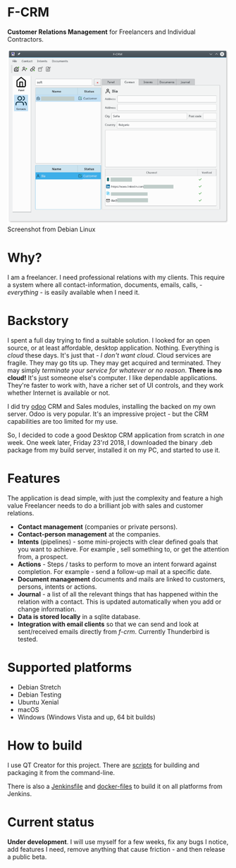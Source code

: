 # F-CRM

**Customer Relations Management** for Freelancers and Individual Contractors.

![f-crm on Linux](doc/f-crm.png)
<br>Screenshot from Debian Linux

# Why?
I am a freelancer. I need professional relations with my clients. This require a system where all contact-information, documents, emails, calls, - *everything* - is easily available when I need it.

# Backstory
I spent a full day trying to find a suitable solution. I looked for an open source, or at least affordable, desktop application. Nothing. Everything is *cloud* these days. It's just that - *I don't want cloud*. Cloud services are fragile. They may go tits up. They may get acquired and terminated. They may simply *terminate your service for whatever or no reason*. **There is no cloud!** It's just someone else's computer. I like dependable applications. They're faster to work with, have a richer set of UI controls, and they work whether Internet is available or not.

I did try [odoo](https://www.odoo.com/) CRM and Sales modules, installing the backed on my own server. Odoo is very popular. It's an impressive project - but the CRM capabilities are too limited for my use.

So, I decided to code a good Desktop CRM application from scratch in *one* week. One week later, Friday 23'rd 2018, I downloaded the binary .deb package from my build server, installed it on my PC, and started to use it.

# Features
The application is dead simple, with just the complexity and feature a high value Freelancer needs to do a brilliant job with sales and customer relations.

- **Contact management** (companies or private persons).
- **Contact-person management** at the companies.
- **Intents** (pipelines) - some mini-projects with clear defined goals that you want to achieve. For example , sell something to, or get the attention from, a prospect.
- **Actions** - Steps / tasks to perform to move an intent forward against completion. For example - send a follow-up mail at a specific date.
- **Document management** documents and mails are linked to customers, persons, intents or actions.
- **Journal** - a list of all the relevant things that has happened within the relation with a contact. This is updated automatically when you add or change information.
- **Data is stored locally** in a sqlite database.
- **Integration with email clients** so that we can send and look at sent/received emails directly from *f-crm*. Currently Thunderbird is tested.

# Supported platforms
 - Debian Stretch
 - Debian Testing
 - Ubuntu Xenial
 - macOS
 - Windows (Windows Vista and up, 64 bit builds)

# How to build
I use QT Creator for this project. There are [scripts](scripts) for building and packaging it from the command-line.

There is also a [Jenkinsfile](ci/jenkins/Jenkinsfile.groovy) and [docker-files](ci/jenkins/) to build it on all platforms from Jenkins.

# Current status
**Under development**. I will use myself for a few weeks, fix any bugs I notice, add features I need, remove anything that cause friction - and then release a public beta.
